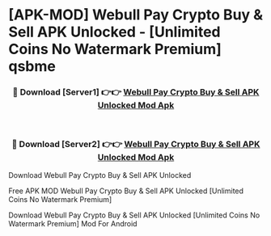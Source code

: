 # [APK-MOD] Webull Pay  Crypto Buy & Sell APK Unlocked - [Unlimited Coins No Watermark Premium] qsbme



<div align="center">
<h3>🔴 Download [Server1] 👉👉 <a href="https://momento.my/?title=Webull_Pay__Crypto_Buy_&_Sell_APK_Unlocked">Webull Pay  Crypto Buy & Sell APK Unlocked Mod Apk</a></h3><br>

<h3>🔴 Download [Server2] 👉👉 <a href="https://momento.my/?title=Webull_Pay__Crypto_Buy_&_Sell_APK_Unlocked">Webull Pay  Crypto Buy & Sell APK Unlocked Mod Apk</a></h3>
</div>



Download Webull Pay  Crypto Buy & Sell APK Unlocked 

Free APK MOD Webull Pay  Crypto Buy & Sell APK Unlocked [Unlimited Coins No Watermark Premium]

Download Webull Pay  Crypto Buy & Sell APK Unlocked [Unlimited Coins No Watermark Premium] Mod For Android

